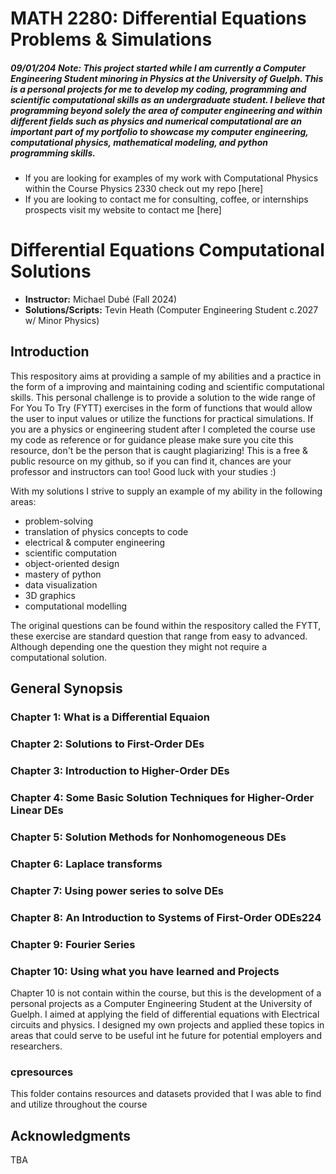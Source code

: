 # MATH 2280: Differential Equations Problems & Simulations

##### 09/01/204 Note: This project started while I am currently a Computer Engineering Student minoring in Physics at the University of Guelph. This is a personal projects for me to develop my coding, programming and scientific computational skills as an undergraduate student. I believe that programming beyond solely the area of computer engineering and within different fields such as physics and numerical computational are an important part of my portfolio to showcase my computer engineering, computational physics, mathematical modeling, and python programming skills.


- If you are looking for examples of my work with Computational Physics within the Course Physics 2330 check out my repo [here]
- If you are looking to contact me for consulting, coffee, or internships prospects visit my website to contact me [here]


# Differential Equations Computational Solutions
-  **Instructor:** Michael Dubé (Fall 2024)
-  **Solutions/Scripts:** Tevin Heath (Computer Engineering Student c.2027 w/ Minor Physics)


## Introduction

This respository aims at providing a sample of my abilities and a practice in the form of a improving and maintaining coding and scientific computational skills. This personal challenge is to provide a solution to the wide range of For You To Try (FYTT) exercises in the form of functions that would allow the user to input values or utilize the functions for practical simulations. If you are a physics or engineering student after I completed the course  use my code as reference or for guidance please make sure you cite this resource, don't be the person that is caught plagiarizing! This is a free & public resource on my github, so if you can find it, chances are your professor and instructors can too! Good luck with your studies :)

With my solutions I strive to supply an example of my ability in the following areas:

- problem-solving 
- translation of physics concepts to code
- electrical & computer engineering
- scientific computation
- object-oriented design
- mastery of python 
- data visualization
- 3D graphics
- computational modelling

The original questions can be found within the respository called the FYTT, these exercise are standard question that range from easy to advanced. Although depending one the question they might not require a computational solution.

## General Synopsis

### Chapter 1: What is a Differential Equaion

### Chapter 2: Solutions to First-Order DEs

### Chapter 3: Introduction to Higher-Order DEs

### Chapter 4: Some Basic Solution Techniques for Higher-Order Linear DEs

### Chapter 5: Solution Methods for Nonhomogeneous DEs

### Chapter 6: Laplace transforms

### Chapter 7: Using power series to solve DEs

### Chapter 8: An Introduction to Systems of First-Order ODEs224

### Chapter 9: Fourier Series

### Chapter 10: Using what you have learned and Projects
Chapter 10 is not contain within the course, but this is the development of a personal projects as a Computer Engineering Student at the University of Guelph. I aimed at applying the field of differential equations with Electrical circuits and physics. I designed my own projects and applied these topics in areas that could serve to be useful int he future for potential employers and researchers.


### cpresources
This folder contains resources and datasets provided that I was able to find and utilize throughout the course

## Acknowledgments

TBA
